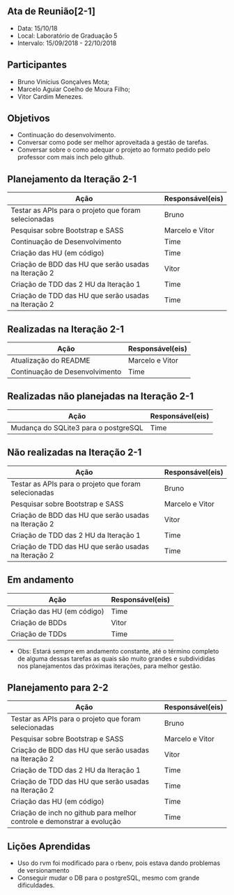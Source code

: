## Ata de Reunião[2-1]
* Data: 15/10/18
* Local: Laboratório de Graduação 5
* Intervalo: 15/09/2018 - 22/10/2018
## Participantes
  * Bruno Vinícius Gonçalves Mota;
  * Marcelo Aguiar Coelho de Moura Filho;
  * Vitor Cardim Menezes. 
## Objetivos
* Continuação do desenvolvimento.
* Conversar como pode ser melhor aproveitada a gestão de tarefas.
* Conversar sobre o como adequar o projeto ao formato pedido pelo professor com mais inch pelo github.
## Planejamento da Iteração 2-1
| Ação | Responsável(eis) |
|----------|----------|
| Testar as APIs para o projeto que foram selecionadas | Bruno |
| Pesquisar sobre Bootstrap e SASS  | Marcelo e Vitor |
| Continuação de Desenvolvimento | Time |
| Criação das HU (em código) | Time |
| Criação de BDD das HU que serão usadas na Iteração 2 | Vitor |
| Criação de TDD das 2 HU da Iteração 1 | Time |
| Criação de TDD das HU que serão usadas na Iteração 2 | Time |
## Realizadas na Iteração 2-1
| Ação | Responsável(eis) |
|----------|----------|
| Atualização do README | Marcelo e Vitor |
| Continuação de Desenvolvimento | Time |
## Realizadas não planejadas na Iteração 2-1
| Ação | Responsável(eis) |
|----------|----------|
| Mudança do SQLite3 para o postgreSQL | Time |
## Não realizadas na Iteração 2-1
| Ação | Responsável(eis) |
|----------|----------|
| Testar as APIs para o projeto que foram selecionadas | Bruno |
| Pesquisar sobre Bootstrap e SASS  | Marcelo e Vitor |
| Criação de BDD das HU que serão usadas na Iteração 2 | Vitor |
| Criação de TDD das 2 HU da Iteração 1 | Time |
| Criação de TDD das HU que serão usadas na Iteração 2 | Time |
## Em andamento 
| Ação | Responsável(eis) |
|----------|----------|
| Criação das HU (em código) | Time |
| Criação de BDDs | Vitor |
| Criação de TDDs | Time |
* Obs: Estará sempre em andamento constante, até o término completo de alguma dessas tarefas as quais são muito grandes e subdivididas nos planejamentos das próximas iterações, para melhor gestão.
## Planejamento para 2-2
| Ação | Responsável(eis) |
|----------|----------|
| Testar as APIs para o projeto que foram selecionadas | Bruno |
| Pesquisar sobre Bootstrap e SASS  | Marcelo e Vitor |
| Criação de BDD das HU que serão usadas na Iteração 2 | Vitor |
| Criação de TDD das 2 HU da Iteração 1 | Time |
| Criação de TDD das HU que serão usadas na Iteração 2 | Time |
| Criação das HU (em código) | Time |
| Criação de inch no github para melhor controle e demonstrar a evolução | Time |

## Lições Aprendidas
* Uso do rvm foi modificado para o rbenv, pois estava dando problemas de versionamento
* Conseguir mudar o DB para o postgreSQL, mesmo com grande dificuldades.

